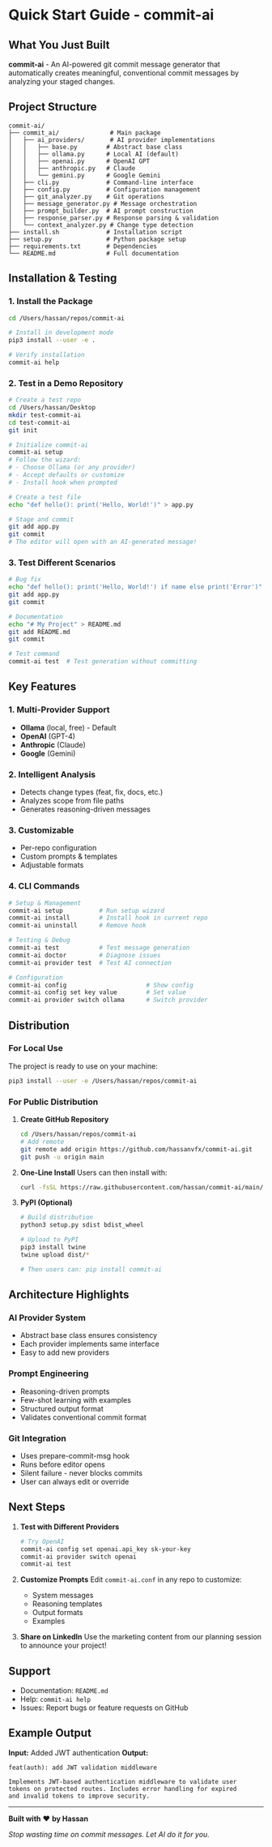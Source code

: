 # Quick Start Guide - commit-ai

## What You Just Built

**commit-ai** - An AI-powered git commit message generator that automatically creates meaningful, conventional commit messages by analyzing your staged changes.

## Project Structure

```
commit-ai/
├── commit_ai/              # Main package
│   ├── ai_providers/       # AI provider implementations
│   │   ├── base.py        # Abstract base class
│   │   ├── ollama.py      # Local AI (default)
│   │   ├── openai.py      # OpenAI GPT
│   │   ├── anthropic.py   # Claude
│   │   └── gemini.py      # Google Gemini
│   ├── cli.py             # Command-line interface
│   ├── config.py          # Configuration management
│   ├── git_analyzer.py    # Git operations
│   ├── message_generator.py # Message orchestration
│   ├── prompt_builder.py  # AI prompt construction
│   ├── response_parser.py # Response parsing & validation
│   └── context_analyzer.py # Change type detection
├── install.sh             # Installation script
├── setup.py               # Python package setup
├── requirements.txt       # Dependencies
└── README.md              # Full documentation
```

## Installation & Testing

### 1. Install the Package

```bash
cd /Users/hassan/repos/commit-ai

# Install in development mode
pip3 install --user -e .

# Verify installation
commit-ai help
```

### 2. Test in a Demo Repository

```bash
# Create a test repo
cd /Users/hassan/Desktop
mkdir test-commit-ai
cd test-commit-ai
git init

# Initialize commit-ai
commit-ai setup
# Follow the wizard:
# - Choose Ollama (or any provider)
# - Accept defaults or customize
# - Install hook when prompted

# Create a test file
echo "def hello(): print('Hello, World!')" > app.py

# Stage and commit
git add app.py
git commit
# The editor will open with an AI-generated message!
```

### 3. Test Different Scenarios

```bash
# Bug fix
echo "def hello(): print('Hello, World!') if name else print('Error')" > app.py
git add app.py
git commit

# Documentation
echo "# My Project" > README.md
git add README.md
git commit

# Test command
commit-ai test  # Test generation without committing
```

## Key Features

### 1. Multi-Provider Support
- **Ollama** (local, free) - Default
- **OpenAI** (GPT-4)
- **Anthropic** (Claude)
- **Google** (Gemini)

### 2. Intelligent Analysis
- Detects change types (feat, fix, docs, etc.)
- Analyzes scope from file paths
- Generates reasoning-driven messages

### 3. Customizable
- Per-repo configuration
- Custom prompts & templates
- Adjustable formats

### 4. CLI Commands

```bash
# Setup & Management
commit-ai setup          # Run setup wizard
commit-ai install        # Install hook in current repo
commit-ai uninstall      # Remove hook

# Testing & Debug
commit-ai test           # Test message generation
commit-ai doctor         # Diagnose issues
commit-ai provider test  # Test AI connection

# Configuration
commit-ai config                      # Show config
commit-ai config set key value        # Set value
commit-ai provider switch ollama      # Switch provider
```

## Distribution

### For Local Use

The project is ready to use on your machine:
```bash
pip3 install --user -e /Users/hassan/repos/commit-ai
```

### For Public Distribution

1. **Create GitHub Repository**
   ```bash
   cd /Users/hassan/repos/commit-ai
   # Add remote
   git remote add origin https://github.com/hassanvfx/commit-ai.git
   git push -u origin main
   ```

2. **One-Line Install**
   Users can then install with:
   ```bash
   curl -fsSL https://raw.githubusercontent.com/hassan/commit-ai/main/install.sh | bash
   ```

3. **PyPI (Optional)**
   ```bash
   # Build distribution
   python3 setup.py sdist bdist_wheel
   
   # Upload to PyPI
   pip3 install twine
   twine upload dist/*
   
   # Then users can: pip install commit-ai
   ```

## Architecture Highlights

### AI Provider System
- Abstract base class ensures consistency
- Each provider implements same interface
- Easy to add new providers

### Prompt Engineering
- Reasoning-driven prompts
- Few-shot learning with examples
- Structured output format
- Validates conventional commit format

### Git Integration
- Uses prepare-commit-msg hook
- Runs before editor opens
- Silent failure - never blocks commits
- User can always edit or override

## Next Steps

1. **Test with Different Providers**
   ```bash
   # Try OpenAI
   commit-ai config set openai.api_key sk-your-key
   commit-ai provider switch openai
   commit-ai test
   ```

2. **Customize Prompts**
   Edit `commit-ai.conf` in any repo to customize:
   - System messages
   - Reasoning templates
   - Output formats
   - Examples

3. **Share on LinkedIn**
   Use the marketing content from our planning session to announce your project!

## Support

- Documentation: `README.md`
- Help: `commit-ai help`
- Issues: Report bugs or feature requests on GitHub

## Example Output

**Input:** Added JWT authentication
**Output:**
```
feat(auth): add JWT validation middleware

Implements JWT-based authentication middleware to validate user
tokens on protected routes. Includes error handling for expired
and invalid tokens to improve security.
```

---

**Built with** ❤️ **by Hassan**

*Stop wasting time on commit messages. Let AI do it for you.*
